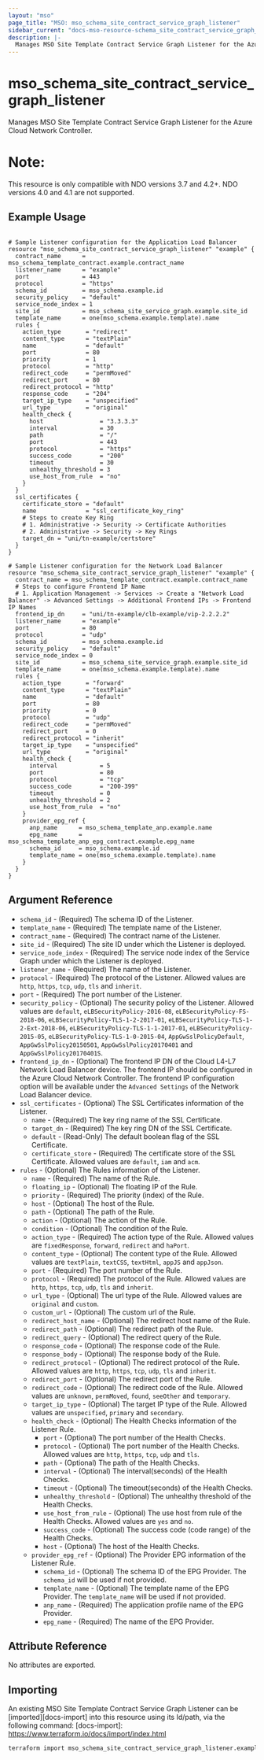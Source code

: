 ```yaml
---
layout: "mso"
page_title: "MSO: mso_schema_site_contract_service_graph_listener"
sidebar_current: "docs-mso-resource-schema_site_contract_service_graph_listener"
description: |-
  Manages MSO Site Template Contract Service Graph Listener for the Azure Cloud Network Controller.
---
```


# mso_schema_site_contract_service_graph_listener #

Manages MSO Site Template Contract Service Graph Listener for the Azure Cloud Network Controller.

# Note: #
This resource is only compatible with NDO versions 3.7 and 4.2+. NDO versions 4.0 and 4.1 are not supported.

## Example Usage ##

```hcl

# Sample Listener configuration for the Application Load Balancer
resource "mso_schema_site_contract_service_graph_listener" "example" {
  contract_name      = mso_schema_template_contract.example.contract_name
  listener_name      = "example"
  port               = 443
  protocol           = "https"
  schema_id          = mso_schema.example.id
  security_policy    = "default"
  service_node_index = 1
  site_id            = mso_schema_site_service_graph.example.site_id
  template_name      = one(mso_schema.example.template).name
  rules {
    action_type       = "redirect"
    content_type      = "textPlain"
    name              = "default"
    port              = 80
    priority          = 1
    protocol          = "http"
    redirect_code     = "permMoved"
    redirect_port     = 80
    redirect_protocol = "http"
    response_code     = "204"
    target_ip_type    = "unspecified"
    url_type          = "original"
    health_check {
      host                = "3.3.3.3"
      interval            = 30
      path                = "/"
      port                = 443
      protocol            = "https"
      success_code        = "200"
      timeout             = 30
      unhealthy_threshold = 3
      use_host_from_rule  = "no"
    }
  }
  ssl_certificates {
    certificate_store = "default"
    name              = "ssl_certificate_key_ring"
    # Steps to create Key Ring
    # 1. Administrative -> Security -> Certificate Authorities
    # 2. Administrative -> Security -> Key Rings
    target_dn = "uni/tn-example/certstore"
  }
}

# Sample Listener configuration for the Network Load Balancer
resource "mso_schema_site_contract_service_graph_listener" "example" {
  contract_name = mso_schema_template_contract.example.contract_name
  # Steps to configure Frontend IP Name
  # 1. Application Management -> Services -> Create a "Network Load Balancer" -> Advanced Settings -> Additional Frontend IPs -> Frontend IP Names
  frontend_ip_dn     = "uni/tn-example/clb-example/vip-2.2.2.2"
  listener_name      = "example"
  port               = 80
  protocol           = "udp"
  schema_id          = mso_schema.example.id
  security_policy    = "default"
  service_node_index = 0
  site_id            = mso_schema_site_service_graph.example.site_id
  template_name      = one(mso_schema.example.template).name
  rules {
    action_type       = "forward"
    content_type      = "textPlain"
    name              = "default"
    port              = 80
    priority          = 0
    protocol          = "udp"
    redirect_code     = "permMoved"
    redirect_port     = 0
    redirect_protocol = "inherit"
    target_ip_type    = "unspecified"
    url_type          = "original"
    health_check {
      interval            = 5
      port                = 80
      protocol            = "tcp"
      success_code        = "200-399"
      timeout             = 0
      unhealthy_threshold = 2
      use_host_from_rule  = "no"
    }
    provider_epg_ref {
      anp_name      = mso_schema_template_anp.example.name
      epg_name      = mso_schema_template_anp_epg_contract.example.epg_name
      schema_id     = mso_schema.example.id
      template_name = one(mso_schema.example.template).name
    }
  }
}

```

## Argument Reference ##

* `schema_id` - (Required) The schema ID of the Listener.
* `template_name` - (Required) The template name of the Listener.
* `contract_name` - (Required) The contract name of the Listener.
* `site_id` - (Required) The site ID under which the Listener is deployed.
* `service_node_index` - (Required) The service node index of the Service Graph under which the Listener is deployed.
* `listener_name` - (Required) The name of the Listener.
* `protocol` - (Required) The protocol of the Listener. Allowed values are `http`, `https`, `tcp`, `udp`, `tls` and `inherit`.
* `port` - (Required) The port number of the Listener.
* `security_policy` - (Optional) The security policy of the Listener. Allowed values are `default`, `eLBSecurityPolicy-2016-08`, `eLBSecurityPolicy-FS-2018-06`, `eLBSecurityPolicy-TLS-1-2-2017-01`, `eLBSecurityPolicy-TLS-1-2-Ext-2018-06`, `eLBSecurityPolicy-TLS-1-1-2017-01`, `eLBSecurityPolicy-2015-05`, `eLBSecurityPolicy-TLS-1-0-2015-04`, `AppGwSslPolicyDefault`, `AppGwSslPolicy20150501`, `AppGwSslPolicy20170401` and `AppGwSslPolicy20170401S`.
* `frontend_ip_dn` - (Optional) The frontend IP DN of the Cloud L4-L7 Network Load Balancer device. The frontend IP should be configured in the Azure Cloud Network Controller. The frontend IP configuration option will be available under the `Advanced Settings` of the Network Load Balancer device.
* `ssl_certificates` - (Optional) The SSL Certificates information of the Listener.
  * `name` - (Required) The key ring name of the SSL Certificate.
  * `target_dn` - (Required) The key ring DN of the SSL Certificate.
  * `default` - (Read-Only) The default boolean flag of the SSL Certificate.
  * `certificate_store` - (Required) The certificate store of the SSL Certificate. Allowed values are `default`, `iam` and `acm`.
* `rules` - (Optional) The Rules information of the Listener.
  * `name` - (Required) The name of the Rule.
  * `floating_ip` - (Optional) The floating IP of the Rule.
  * `priority` - (Required) The priority (index) of the Rule.
  * `host` - (Optional) The host of the Rule.
  * `path` - (Optional) The path of the Rule.
  * `action` - (Optional) The action of the Rule.
  * `condition` - (Optional) The condition of the Rule.
  * `action_type` - (Required) The action type of the Rule. Allowed values are `fixedResponse`, `forward`, `redirect` and `haPort`.
  * `content_type` - (Optional) The content type of the Rule. Allowed values are `textPlain`, `textCSS`, `textHtml`, `appJS` and `appJson`.
  * `port` - (Required) The port number of the Rule.
  * `protocol` - (Required) The protocol of the Rule. Allowed values are `http`, `https`, `tcp`, `udp`, `tls` and `inherit`.
  * `url_type` - (Optional) The url type of the Rule. Allowed values are `original` and `custom`.
  * `custom_url` - (Optional) The custom url of the Rule.
  * `redirect_host_name` - (Optional) The redirect host name of the Rule.
  * `redirect_path` - (Optional) The redirect path of the Rule.
  * `redirect_query` - (Optional) The redirect query of the Rule.
  * `response_code` - (Optional) The response code of the Rule.
  * `response_body` - (Optional) The response body of the Rule.
  * `redirect_protocol` - (Optional) The redirect protocol of the Rule. Allowed values are `http`, `https`, `tcp`, `udp`, `tls` and `inherit`.
  * `redirect_port` - (Optional) The redirect port of the Rule.
  * `redirect_code` - (Optional) The redirect code of the Rule. Allowed values are `unknown`, `permMoved`, `found`, `seeOther` and `temporary`.
  * `target_ip_type` - (Optional) The target IP type of the Rule. Allowed values are `unspecified`, `primary` and `secondary`.
  * `health_check` - (Optional) The Health Checks information of the Listener Rule.
    * `port` - (Optional) The port number of the Health Checks.
    * `protocol` - (Optional) The port number of the Health Checks. Allowed values are `http`, `https`, `tcp`, `udp` and `tls`.
    * `path` - (Optional) The path of the Health Checks.
    * `interval` - (Optional) The interval(seconds) of the Health Checks.
    * `timeout` - (Optional) The timeout(seconds) of the Health Checks.
    * `unhealthy_threshold` - (Optional) The unhealthy threshold of the Health Checks.
    * `use_host_from_rule` - (Optional) The use host from rule of the Health Checks. Allowed values are `yes` and `no`.
    * `success_code` - (Optional) The success code (code range) of the Health Checks.
    * `host` - (Optional) The host of the Health Checks.
  * `provider_epg_ref` - (Optional) The Provider EPG information of the Listener Rule.
    * `schema_id` - (Optional) The schema ID of the EPG Provider. The `schema_id` will be used if not provided.
    * `template_name` - (Optional) The template name of the EPG Provider. The `template_name` will be used if not provided.
    * `anp_name` - (Required) The application profile name of the EPG Provider.
    * `epg_name` - (Required) The name of the EPG Provider.

## Attribute Reference ##

No attributes are exported.

## Importing ##

An existing MSO Site Template Contract Service Graph Listener can be [imported][docs-import] into this resource using its Id/path, via the following command: [docs-import]: <https://www.terraform.io/docs/import/index.html>

```bash
terraform import mso_schema_site_contract_service_graph_listener.example {schema_id}/sites/{site_id}/templates/{template_name}/contracts/{contract_name}/serviceNodes/{service_node_index}/listeners/{listener_name}
```